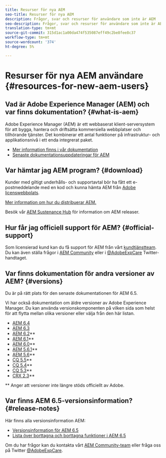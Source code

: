 ```yaml
---
title: Resurser för nya AEM
seo-title: Resurser för nya AEM
description: Frågor, svar och resurser för användare som inte är AEM
seo-description: Frågor, svar och resurser för användare som inte är AEM
translation-type: tm+mt
source-git-commit: 315d1ac1a00da474f535087eff49c2be8fee8c37
workflow-type: tm+mt
source-wordcount: '374'
ht-degree: 5%

---
```



# Resurser för nya AEM användare {#resources-for-new-aem-users}

## Vad är Adobe Experience Manager (AEM) och var finns dokumentation? {#what-is-aem}

Adobe Experience Manager (AEM) är ett webbaserat klient-serversystem för att bygga, hantera och driftsätta kommersiella webbplatser och tillhörande tjänster. Det kombinerar ett antal funktioner på infrastruktur- och applikationsnivå i ett enda integrerat paket.

* [Mer information finns i vår dokumentation](/help/sites-deploying/home.md)
* [Senaste dokumentationsuppdateringar för AEM](https://helpx.adobe.com/experience-manager/documentation-updates.html)

## Var hämtar jag AEM program? {#download}

Kunder med giltigt underhålls- och supportavtal bör ha fått ett e-postmeddelande med en kod och kunna hämta AEM från [Adobe licenswebbplats](http://licensing.adobe.com/).

[Mer information om hur du distribuerar AEM.](/help/sites-deploying/home.md)

Besök vår [AEM Sustenance Hub](https://helpx.adobe.com/experience-manager/aem-releases-updates.html) för information om AEM releaser.

## Hur får jag officiell support för AEM? {#official-support}

Som licensierad kund kan du få support för AEM från vårt [kundtjänstteam](https://helpx.adobe.com/marketing-cloud/contact-support.html). Du kan även ställa frågor i [AEM Community](https://forums.adobe.com/community/experience-cloud/marketing-cloud/experience-manager) eller i [@AdobeExpCare](https://twitter.com/adobeexpcare) Twitter-handtaget.

## Var finns dokumentation för andra versioner av AEM? {#versions}

Du är på rätt plats för den senaste dokumentationen för AEM 6.5.

Vi har också dokumentation om äldre versioner av Adobe Experience Manager. Du kan använda versionskomponenten på vilken sida som helst för att flytta mellan olika versioner eller välja från den här listan.

* [AEM 6.4](https://helpx.adobe.com/support/experience-manager/6-4.html)
* [AEM 6.3](https://helpx.adobe.com/support/experience-manager/6-3.html)
* [AEM 6.2](https://helpx.adobe.com/support/experience-manager/6-2.html)**
* [AEM 6.1](https://docs.adobe.com/docs/en/aem/6-1.html)**
* [AEM 6.0](https://docs.adobe.com/docs/en/aem/6-0.html)**
* [AEM 5.6.1](https://helpx.adobe.com/experience-manager/aem-previous-versions.html)**
* [AEM 5.6](https://helpx.adobe.com/experience-manager/aem-previous-versions.html)**
* [CQ 5.5](https://helpx.adobe.com/experience-manager/aem-previous-versions.html)**
* [CQ 5.4](https://helpx.adobe.com/experience-manager/aem-previous-versions.html)**
* [CQ 5.3](https://helpx.adobe.com/experience-manager/aem-previous-versions.html)**
* [CRX 2.3](https://helpx.adobe.com/experience-manager/aem-previous-versions.html)**

** Anger att versioner inte längre stöds officiellt av Adobe.

## Var finns AEM 6.5-versionsinformation? {#release-notes}

Här finns alla versionsinformation AEM:

* [Versionsinformation för AEM 6.5](/help/release-notes/home.md)
* [Lista över borttagna och borttagna funktioner i AEM 6.5](/help/release-notes/deprecated-removed-features.md)

Om du har frågor kan du kontakta vårt [AEM Community-team](http://help-forums.adobe.com/content/adobeforums/en/experience-manager-forum/adobe-experience-manager.html) eller fråga oss på Twitter [@AdobeExpCare](https://twitter.com/adobeexpcare).
